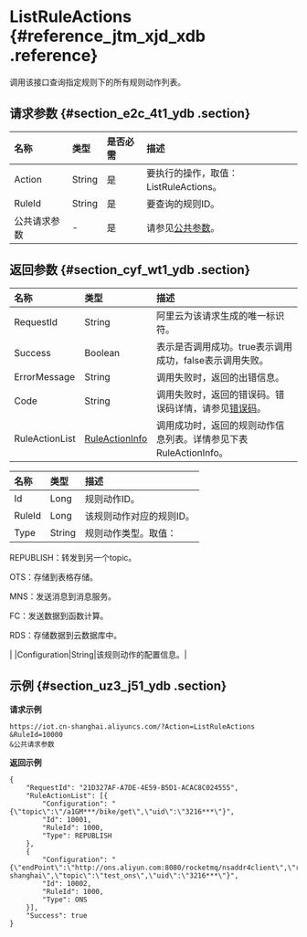 # ListRuleActions {#reference_jtm_xjd_xdb .reference}

调用该接口查询指定规则下的所有规则动作列表。

## 请求参数 {#section_e2c_4t1_ydb .section}

|名称|类型|是否必需|描述|
|:-|:-|:---|:-|
|Action|String|是|要执行的操作，取值：ListRuleActions。|
|RuleId|String|是|要查询的规则ID。|
|公共请求参数|-|是|请参见[公共参数](intl.zh-CN/云端开发指南/云端API参考/公共参数.md#)。|

## 返回参数 {#section_cyf_wt1_ydb .section}

|名称|类型|描述|
|:-|:-|:-|
|RequestId|String|阿里云为该请求生成的唯一标识符。|
|Success|Boolean|表示是否调用成功。true表示调用成功，false表示调用失败。|
|ErrorMessage|String|调用失败时，返回的出错信息。|
|Code|String|调用失败时，返回的错误码。错误码详情，请参见[错误码](intl.zh-CN/云端开发指南/云端API参考/错误码.md#)。|
|RuleActionList|[RuleActionInfo](intl.zh-CN/云端开发指南/云端API参考/规则引擎/ListRuleActions.md#table_yp5_b51_ydb)|调用成功时，返回的规则动作信息列表。详情参见下表RuleActionInfo。|

|名称|类型|描述|
|:-|:-|:-|
|Id|Long|规则动作ID。|
|RuleId|Long|该规则动作对应的规则ID。|
|Type|String| 规则动作类型。取值：

 REPUBLISH：转发到另一个topic。

 OTS：存储到表格存储。

 MNS：发送消息到消息服务。

 FC：发送数据到函数计算。

 RDS：存储数据到云数据库中。

 |
|Configuration|String|该规则动作的配置信息。|

## 示例 {#section_uz3_j51_ydb .section}

**请求示例**

```
https://iot.cn-shanghai.aliyuncs.com/?Action=ListRuleActions
&RuleId=10000
&公共请求参数
```

**返回示例**

```
{
    "RequestId": "21D327AF-A7DE-4E59-B5D1-ACAC8C024555",
    "RuleActionList": [{
        "Configuration": "{\"topic\":\"/a1GM***/bike/get\",\"uid\":\"3216***\"}",
        "Id": 10001,
        "RuleId": 1000,
        "Type": REPUBLISH
    },
    {
        "Configuration": "{\"endPoint\":\"http://ons.aliyun.com:8080/rocketmq/nsaddr4client\",\"regionName\":\"cn-shanghai\",\"topic\":\"test_ons\",\"uid\":\"3216***\"}",
        "Id": 10002,
        "RuleId": 1000,
        "Type": ONS
    }],
    "Success": true
}
```

